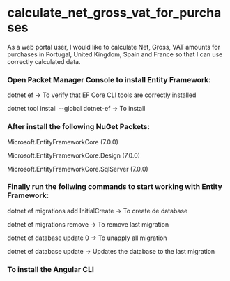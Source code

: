 # calculate_net_gross_vat_for_purchases
As a web portal user, I would like to calculate Net, Gross, VAT amounts for purchases in Portugal, United Kingdom, Spain and France so that I can use correctly calculated data.

### Open Packet Manager Console to install Entity Framework:

dotnet ef -> To verify that EF Core CLI tools are correctly installed

dotnet tool install --global dotnet-ef -> To install

### After install the following NuGet Packets:

Microsoft.EntityFrameworkCore (7.0.0)

Microsoft.EntityFrameworkCore.Design (7.0.0)

Microsoft.EntityFrameworkCore.SqlServer (7.0.0)

### Finally run the follwing commands to start working with Entity Framework:

dotnet ef migrations add InitialCreate -> To create de database

dotnet ef migrations remove -> To remove last migration

dotnet ef database update 0 -> To unapply all migration

dotnet ef database update -> Updates the database to the last migration


### To install the Angular CLI

